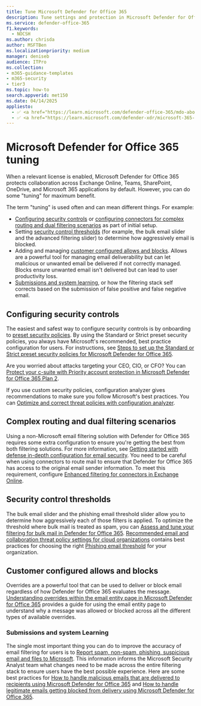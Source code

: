 ```yaml
---
title: Tune Microsoft Defender for Office 365
description: Tune settings and protection in Microsoft Defender for Office 365.
ms.service: defender-office-365
f1.keywords:
  - NOCSH
ms.author: chrisda
author: MSFTBen
ms.localizationpriority: medium
manager: deniseb
audience: ITPro
ms.collection:
- m365-guidance-templates
- m365-security
- tier3
ms.topic: how-to
search.appverid: met150
ms.date: 04/14/2025
appliesto:
  - ✅ <a href="https://learn.microsoft.com/defender-office-365/mdo-about#defender-for-office-365-plan-1-vs-plan-2-cheat-sheet" target="_blank">Microsoft Defender for Office 365 Plan 1 and Plan 2</a>
  - ✅ <a href="https://learn.microsoft.com/defender-xdr/microsoft-365-defender" target="_blank">Microsoft Defender XDR</a>
---
```


# Microsoft Defender for Office 365 tuning

When a relevant license is enabled, Microsoft Defender for Office 365 protects collaboration across Exchange Online, Teams, SharePoint, OneDrive, and Microsoft 365 applications by default. However, you can do some "tuning" for maximum benefit.

The term "tuning" is used often and can mean different things. For example:

- [Configuring security controls](#configuring-security-controls) or [configuring connectors for complex routing and dual filtering scenarios](#complex-routing-and-dual-filtering-scenarios) as part of initial setup.
- Setting [security control thresholds](#security-control-thresholds) (for example, the bulk email slider and the advanced filtering slider) to determine how aggressively email is blocked.
- Adding and managing [customer configured allows and blocks](#customer-configured-allows-and-blocks). Allows are a powerful tool for managing email deliverability but can let malicious or unwanted email be delivered if not correctly managed. Blocks ensure unwanted email isn't delivered but can lead to user productivity loss.
- [Submissions and system learning](#submissions-and-system-learning), or how the filtering stack self corrects based on the submission of false positive and false negative email.

## Configuring security controls

The easiest and safest way to configure security controls is by onboarding to [preset security policies](../preset-security-policies.md). By using the Standard or Strict preset security policies, you always have Microsoft's recommended, best practice configuration for users. For instructions, see [Steps to set up the Standard or Strict preset security policies for Microsoft Defender for Office 365](ensuring-you-always-have-the-optimal-security-controls-with-preset-security-policies.md).

Are you worried about attacks targeting your CEO, CIO, or CFO? You can [Protect your c-suite with Priority account protection in Microsoft Defender for Office 365 Plan 2](protect-your-c-suite-with-priority-account-protection.md).

If you use custom security policies, configuration analyzer gives recommendations to make sure you follow Microsoft's best practices. You can [Optimize and correct threat policies with configuration analyzer](optimize-and-correct-security-policies-with-configuration-analyzer.md).

## Complex routing and dual filtering scenarios

Using a non-Microsoft email filtering solution with Defender for Office 365 requires some extra configuration to ensure you're getting the best from both filtering solutions. For more information, see [Getting started with defense in-depth configuration for email security](defense-in-depth-guide.md). You need to be careful when using connectors to route mail to ensure that Defender for Office 365 has access to the original email sender information. To meet this requirement, configure [Enhanced filtering for connectors in Exchange Online](/exchange/mail-flow-best-practices/use-connectors-to-configure-mail-flow/enhanced-filtering-for-connectors).

## Security control thresholds

The bulk email slider and the phishing email threshold slider allow you to determine how aggressively each of those filters is applied. To optimize the threshold where bulk mail is treated as spam, you can [Assess and tune your filtering for bulk mail in Defender for Office 365](tune-bulk-mail-filtering-walkthrough.md). [Recommended email and collaboration threat policy settings for cloud organizations](../recommended-settings-for-eop-and-office365.md#phishing-email-thresholds-in-anti-phishing-policies-in-microsoft-defender-for-office-365) contains best practices for choosing the right [Phishing email threshold](../anti-phishing-policies-about.md#phishing-email-thresholds-in-anti-phishing-policies-in-microsoft-defender-for-office-365) for your organization.

## Customer configured allows and blocks

Overrides are a powerful tool that can be used to deliver or block email regardless of how Defender for Office 365 evaluates the message. [Understanding overrides within the email entity page in Microsoft Defender for Office 365](understand-overrides-in-email-entity.md) provides a guide for using the email entity page to understand why a message was allowed or blocked across all the different types of available overrides.

### Submissions and system Learning

The single most important thing you can do to improve the accuracy of email filtering for users is to [Report spam, non-spam, phishing, suspicious email and files to Microsoft](../submissions-report-messages-files-to-microsoft.md). This information informs the Microsoft Security Analyst team what changes need to be made across the entire filtering stack to ensure users have the best possible experience. Here are some best practices for [How to handle malicious emails that are delivered to recipients using Microsoft Defender for Office 365](how-to-handle-false-negatives-in-microsoft-defender-for-office-365.md) and [How to handle legitimate emails getting blocked from delivery using Microsoft Defender for Office 365](how-to-handle-false-positives-in-microsoft-defender-for-office-365.md).
